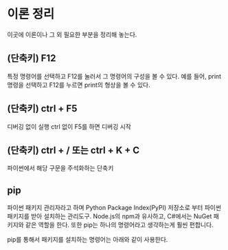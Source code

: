 # 이론 정리
이곳에 이론이나 그 외 필요한 부분을 정리해 놓는다.

## (단축키) F12
특정 명령어를 선택하고 F12를 눌러서 그 명령어의 구성을 볼 수 있다.
예를 들어, print 명령을 선택하고 F12를 누르면 print의 형상을 볼 수 있다.

## (단축키) ctrl + F5
디버깅 없이 실행
ctrl 없이 F5를 하면 디버깅 시작

## (단축키) ctrl + /    또는 ctrl + K + C
파이썬에서 해당 구문을 주석화하는 단축키

## pip
파이썬 패키지 관리자라고 하며 Python Package Index(PyPI) 저장소로 부터 파이썬 패키지를 받아 설치하는 관리도구.
Node.js의  npm과 유사하고, C#에서는 NuGet 패키지와 같은 역할을 한다.
또한 pip는 하나의 명령어라고 생각하는게 훨씬 편합니다.

pip를 통해서 패키지를 설치하는 명령어는 아래와 같이 사용한다.

